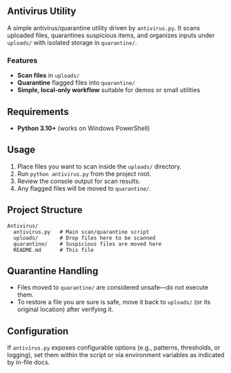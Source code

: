 ## Antivirus Utility

A simple antivirus/quarantine utility driven by `antivirus.py`. It scans uploaded files, quarantines suspicious items, and organizes inputs under `uploads/` with isolated storage in `quarantine/`.

### Features
- **Scan files** in `uploads/`
- **Quarantine** flagged files into `quarantine/`
- **Simple, local-only workflow** suitable for demos or small utilities

## Requirements
- **Python 3.10+** (works on Windows PowerShell)


## Usage
1. Place files you want to scan inside the `uploads/` directory.
2. Run `python antivirus.py` from the project root.
3. Review the console output for scan results.
4. Any flagged files will be moved to `quarantine/`.

## Project Structure
```text
Antivirus/
  antivirus.py   # Main scan/quarantine script
  uploads/       # Drop files here to be scanned
  quarantine/    # Suspicious files are moved here
  README.md      # This file
```

## Quarantine Handling
- Files moved to `quarantine/` are considered unsafe—do not execute them.
- To restore a file you are sure is safe, move it back to `uploads/` (or its original location) after verifying it.

## Configuration
If `antivirus.py` exposes configurable options (e.g., patterns, thresholds, or logging), set them within the script or via environment variables as indicated by in-file docs.

